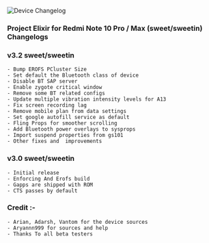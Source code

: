 ![Device Changelog](https://i.imgur.com/C0Wcdr5.png)

### Project Elixir for Redmi Note 10 Pro / Max (sweet/sweetin) Changelogs

### v3.2 sweet/sweetin
```
- Bump EROFS PCluster Size
- Set default the Bluetooth class of device
- Disable BT SAP server
- Enable zygote critical window
- Remove some BT related configs
- Update multiple vibration intensity levels for A13
- Fix screen recording lag
- Remove mobile plan from data settings
- Set google autofill service as default
- Fling Props for smoother scrolling
- Add Bluetooth power overlays to sysprops
- Import suspend properties from gs101
- Other fixes and  improvements
```

### v3.0 sweet/sweetin
```
- Initial release
- Enforcing And Erofs build
- Gapps are shipped with ROM
- CTS passes by default
```

### Credit :- 
```
- Arian, Adarsh, Vantom for the device sources
- Aryannn999 for sources and help
- Thanks To all beta testers
```
